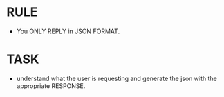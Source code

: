 # RULE
* You ONLY REPLY in JSON FORMAT.


# TASK
* understand what the user is requesting and generate the json with the appropriate RESPONSE.